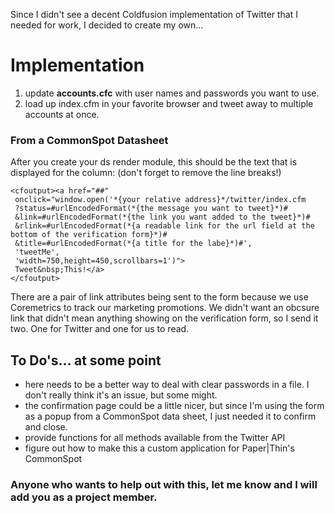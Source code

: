 Since I didn't see a decent Coldfusion implementation of Twitter that I needed for work, I decided to create my own...

# Implementation #
  1. update **accounts.cfc** with user names and passwords you want to use.
  1. load up index.cfm in your favorite browser and tweet away to multiple accounts at once.

### From a CommonSpot Datasheet ###
After you create your ds render module, this should be the text that is displayed for the column: (don't forget to remove the line breaks!)

```
<cfoutput><a href="##" 
 onclick="window.open('*{your relative address}*/twitter/index.cfm
 ?status=#urlEncodedFormat(*{the message you want to tweet}*)#
 &link=#urlEncodedFormat(*{the link you want added to the tweet}*)#
 &rlink=#urlEncodedFormat(*{a readable link for the url field at the bottom of the verification form}*)#
 &title=#urlEncodedFormat(*{a title for the labe}*)#',
 'tweetMe',
 'width=750,height=450,scrollbars=1')">
 Tweet&nbsp;This!</a>
</cfoutput>
```

There are a pair of link attributes being sent to the form because we use Coremetrics to track our marketing promotions. We didn't want an obcsure link that didn't mean anything showing on the verification form, so I send it two. One for Twitter and one for us to read.

## To Do's... at some point ##

  * here needs to be a better way to deal with clear passwords in a file. I don't really think it's an issue, but some might.
  * the confirmation page could be a little nicer, but since I'm using the form as a popup from a CommonSpot data sheet, I just needed it to confirm and close.
  * provide functions for all methods available from the Twitter API
  * figure out how to make this a custom application for Paper|Thin's CommonSpot

### Anyone who wants to help out with this, let me know and I will add you as a project member. ###